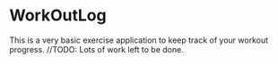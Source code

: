 # WorkOutLog
This is a very basic exercise application to keep track of your workout progress. //TODO: Lots of work left to be done.
